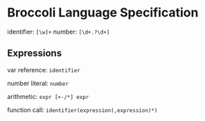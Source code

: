 
# Broccoli Language Specification

identifier: `[\w]+`
number: `[\d+.?\d+]`


## Expressions

var reference: `identifier`

number literal: `number`

arithmetic: `expr [+-/*] expr`

function call: `identifier(expression(,expression)*)`

